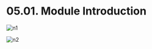 # 05.01. Module Introduction

![n1](https://github.com/kiranbansode/learn-nodejs/assets/50626798/793f5c60-dcb1-4948-af81-ff04b3f8d828)

![n2](https://github.com/kiranbansode/learn-nodejs/assets/50626798/02fec7ef-71aa-4cab-87b6-398465ea5c0b)
